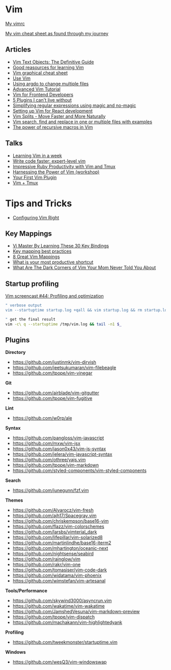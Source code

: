 # Vim

[My vimrc](https://github.com/billyxs/.vim/blob/master/vimrc)

[My vim cheat sheet as found through my journey](https://github.com/billyxs/notes.md/blob/master/vim/CHEAT_SHEET.md)


## Articles

+ [Vim Text Objects: The Definitive Guide](https://blog.carbonfive.com/2011/10/17/vim-text-objects-the-definitive-guide/)
+ [Good reasources for learning Vim](https://www.quora.com/What-are-some-good-resources-for-learning-Vim)
+ [Vim graphical cheat sheet](http://www.viemu.com/vi-vim-cheat-sheet.gif)
+ [Use Vim](https://antjanus.com/blog/thoughts-and-opinions/use-vim/)
+ [Using argdo to change multiple files](http://vimcasts.org/episodes/using-argdo-to-change-multiple-files/)
+ [Advanced Vim Tutorial](http://tebrik.kampanya.org.tr/Linux/Books/advanced_vim_tutorial.pdf)
+ [Vim for Frontend Developers](https://speakerdeck.com/csswizardry/vim-for-front-end-developers)
+ [5 Plugins I can't live without](https://hackernoon.com/5-vim-plugins-i-cant-live-without-for-javascript-development-f7e98f98e8d5)
+ [Simplifying regular expressions using magic and no-magic](http://vim.wikia.com/wiki/Simplifying_regular_expressions_using_magic_and_no-magic)
+ [Setting up Vim for React development](https://drivy.engineering/setting-up-vim-for-react/)
+ [Vim Splits - Move Faster and More Naturally](https://robots.thoughtbot.com/vim-splits-move-faster-and-more-naturally)
+ [Vim search, find and replace in one or multiple files with examples](http://web-techno.net/vim-search/)
+ [The power of recursive macros in Vim](https://jovicailic.org/2018/06/recursive-macros-in-vim/)

## Talks

+ [Learning Vim in a week](https://www.youtube.com/watch?v=_NUO4JEtkDw)
+ [Write code faster: expert-level vim](http://youtu.be/SkdrYWhh-8s)
+ [Impressive Ruby Productivity with Vim and Tmux](http://youtu.be/9jzWDr24UHQ)
+ [Harnessing the Power of Vim (workshop)](https://teamtreehouse.com/library/harnessing-the-power-of-vim)
+ [Your First Vim Plugin](https://youtu.be/lwD8G1P52Sk)
+ [Vim + Tmux](https://youtu.be/5r6yzFEXajQ)

# Tips and Tricks

+ [Configuring Vim Right](http://items.sjbach.com/319/configuring-vim-right)


## Key Mappings

+ [Vi Master By Learning These 30 Key Bindings](https://www.howtogeek.com/115051/become-a-vi-master-by-learning-these-30-key-bindings/)
+ [Key mapping best practices](https://vi.stackexchange.com/questions/6916/key-mapping-best-practices)
+ [8 Great Vim Mappings](https://hashrocket.com/blog/posts/8-great-vim-mappings)
+ [What is your most productive shortcut](https://stackoverflow.com/questions/1218390/what-is-your-most-productive-shortcut-with-vim)
+ [What Are The Dark Corners of Vim Your Mom Never Told You About](https://stackoverflow.com/questions/726894/what-are-the-dark-corners-of-vim-your-mom-never-told-you-about)


## Startup profiling

[Vim screencast #44: Profiling and optimization](https://www.youtube.com/watch?v=wQ9uB8I0cCg)

```bash
" verbose output
vim --startuptime startup.log +qall && vim startup.log && rm startup.log

" get the final result
vim -c\ q --startuptime /tmp/vim.log && tail -n1 $_
```

## Plugins

**Directory**

+ https://github.com/justinmk/vim-dirvish
+ https://github.com/jeetsukumaran/vim-filebeagle
+ https://github.com/tpope/vim-vinegar


**Git**

+ https://github.com/airblade/vim-gitgutter
+ https://github.com/tpope/vim-fugitive


**Lint**

+ https://github.com/w0rp/ale


**Syntax**

+ https://github.com/pangloss/vim-javascript
+ https://github.com/mxw/vim-jsx
+ https://github.com/jason0x43/vim-js-syntax
+ https://github.com/jelera/vim-javascript-syntax
+ https://github.com/othree/yajs.vim
+ https://github.com/tpope/vim-markdown
+ https://github.com/styled-components/vim-styled-components


**Search**
+ https://github.com/junegunn/fzf.vim


**Themes**

+ https://github.com/Alvarocz/vim-fresh
+ https://github.com/ajh17/Spacegray.vim
+ https://github.com/chriskempson/base16-vim
+ https://github.com/flazz/vim-colorschemes
+ https://github.com/larsbs/vimterial_dark
+ https://github.com/lifepillar/vim-solarized8
+ https://github.com/martinlindhe/base16-iterm2
+ https://github.com/mhartington/oceanic-next
+ https://github.com/nightsense/seabird
+ https://github.com/rainglow/vim
+ https://github.com/rakr/vim-one
+ https://github.com/tomasiser/vim-code-dark
+ https://github.com/widatama/vim-phoenix
+ https://github.com/wimstefan/vim-artesanal


**Tools/Performance**

+ https://github.com/skywind3000/asyncrun.vim
+ https://github.com/wakatime/vim-wakatime
+ https://github.com/JamshedVesuna/vim-markdown-preview
+ https://github.com/tpope/vim-dispatch
+ https://github.com/machakann/vim-highlightedyank


**Profiling**

+ https://github.com/tweekmonster/startuptime.vim


**Windows**

+ https://github.com/wesQ3/vim-windowswap
